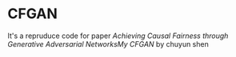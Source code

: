 # CFGAN
It's a repruduce code for paper *Achieving Causal Fairness through Generative Adversarial NetworksMy CFGAN* by chuyun shen
